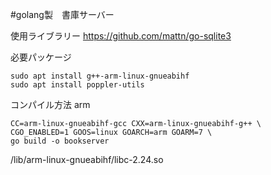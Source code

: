 #golang製　書庫サーバー

使用ライブラリー
https://github.com/mattn/go-sqlite3

必要パッケージ

```
sudo apt install g++-arm-linux-gnueabihf
sudo apt install poppler-utils
```

コンパイル方法
arm
```
CC=arm-linux-gnueabihf-gcc CXX=arm-linux-gnueabihf-g++ \
CGO_ENABLED=1 GOOS=linux GOARCH=arm GOARM=7 \
go build -o bookserver
```


/lib/arm-linux-gnueabihf/libc-2.24.so